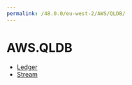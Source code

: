 ```yaml
---
permalink: /48.0.0/eu-west-2/AWS/QLDB/
---
```


# AWS.QLDB



* [Ledger](Ledger.md)
* [Stream](Stream.md)